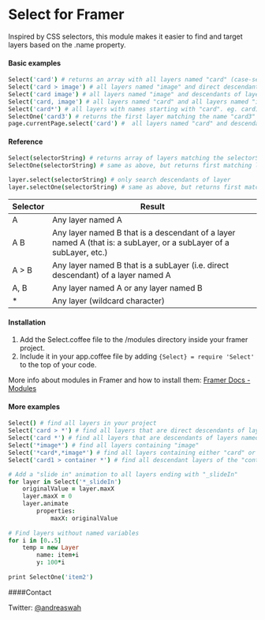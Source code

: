 # Select for Framer

Inspired by CSS selectors, this module makes it easier to find and target layers based on the .name property.

#### Basic examples
```coffeescript
Select('card') # returns an array with all layers named "card" (case-sensitive)
Select('card > image') # all layers named "image" and direct descendants of layers named "card"
Select('card image') # all layers named "image" and descendants of layers named "container"
Select('card, image') # all layers named "card" and all layers named "image"
Select('card*') # all layers with names starting with "card". eg. card1,card2,card3 etc.
SelectOne('card3') # returns the first layer matching the name "card3"
page.currentPage.select('card') #  all layers named "card" and descendants of the current page
```
#### Reference
```coffeescript
Select(selectorString) # returns array of layers matching the selectorString
SelectOne(selectorString) # same as above, but returns first matching layer

layer.select(selectorString) # only search descendants of layer
layer.selectOne(selectorString) # same as above, but returns first matching layer
```

| Selector      |  Result |
| ------------- | ------------- |
| A    | Any layer named A |
| A B    | Any layer named B that is a descendant of a layer named A (that is: a subLayer, or a subLayer of a subLayer, etc.)  |
| A > B  | Any layer named B that is a subLayer (i.e. direct descendant) of a layer named A  |
| A, B  | Any layer named A or any layer named B |
| *  | Any layer (wildcard character) |

#### Installation

1. Add the Select.coffee file to the /modules directory inside your framer project.
2. Include it in your app.coffee file by adding ```{Select} = require 'Select'``` to the top of your code.

More info about modules in Framer and how to install them: [Framer Docs - Modules](http://framerjs.com/docs/#modules.modules)

#### More examples
```coffeescript
Select() # find all layers in your project
Select('card > *') # find all layers that are direct descendants of layers named "card"
Select('card *') # find all layers that are descendants of layers named "card"
Select('*image*') # find all layers containing "image"
Select('*card*,*image*') # find all layers containing either "card" or "image"
Select('card1 > container *') # find all descendant layers of the "container" inside "card1"

# Add a "slide in" animation to all layers ending with "_slideIn"
for layer in Select('*_slideIn')
    originalValue = layer.maxX
    layer.maxX = 0
    layer.animate
        properties:
            maxX: originalValue
            
# Find layers without named variables
for i in [0..5]
    temp = new Layer
        name: item+i
        y: 100*i
        
print SelectOne('item2')
```

####Contact

Twitter: [@andreaswah](http://twitter.com/andreaswah)
